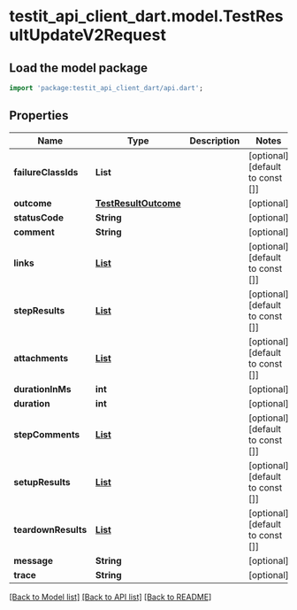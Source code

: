 # testit_api_client_dart.model.TestResultUpdateV2Request

## Load the model package
```dart
import 'package:testit_api_client_dart/api.dart';
```

## Properties
Name | Type | Description | Notes
------------ | ------------- | ------------- | -------------
**failureClassIds** | **List<String>** |  | [optional] [default to const []]
**outcome** | [**TestResultOutcome**](TestResultOutcome.md) |  | [optional] 
**statusCode** | **String** |  | [optional] 
**comment** | **String** |  | [optional] 
**links** | [**List<Link>**](Link.md) |  | [optional] [default to const []]
**stepResults** | [**List<StepResultApiModel>**](StepResultApiModel.md) |  | [optional] [default to const []]
**attachments** | [**List<AttachmentUpdateRequest>**](AttachmentUpdateRequest.md) |  | [optional] [default to const []]
**durationInMs** | **int** |  | [optional] 
**duration** | **int** |  | [optional] 
**stepComments** | [**List<TestResultStepCommentUpdateRequest>**](TestResultStepCommentUpdateRequest.md) |  | [optional] [default to const []]
**setupResults** | [**List<AutoTestStepResultUpdateRequest>**](AutoTestStepResultUpdateRequest.md) |  | [optional] [default to const []]
**teardownResults** | [**List<AutoTestStepResultUpdateRequest>**](AutoTestStepResultUpdateRequest.md) |  | [optional] [default to const []]
**message** | **String** |  | [optional] 
**trace** | **String** |  | [optional] 

[[Back to Model list]](../README.md#documentation-for-models) [[Back to API list]](../README.md#documentation-for-api-endpoints) [[Back to README]](../README.md)


